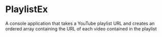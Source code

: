 # PlaylistEx
A console application that takes a YouTube playlist URL and creates an ordered array containing the URL of each video contained in the playlist



